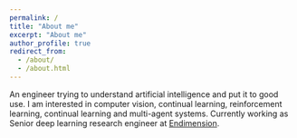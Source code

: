 ```yaml
---
permalink: /
title: "About me"
excerpt: "About me"
author_profile: true
redirect_from: 
  - /about/
  - /about.html
---
```

An engineer trying to understand artificial intelligence and put it to good use. I am interested in computer vision, continual learning, reinforcement learning, continual learning and multi-agent systems. Currently working as Senior deep learning research engineer at [Endimension](https://www.endimension.com/). 
